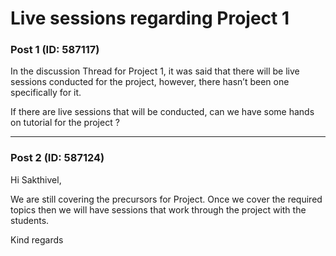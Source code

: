 # Live sessions regarding Project 1

### Post 1 (ID: 587117)

In the discussion Thread for Project 1, it was said that there will be live
sessions conducted for the project, however, there hasn’t been one
specifically for it.

If there are live sessions that will be conducted, can we have some hands on
tutorial for the project ?


---

### Post 2 (ID: 587124)

Hi Sakthivel,

We are still covering the precursors for Project. Once we cover the required
topics then we will have sessions that work through the project with the
students.

Kind regards

